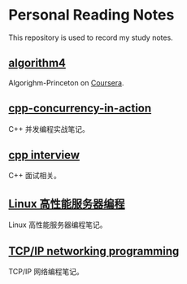 # Personal Reading Notes
This repository is used to record my study notes.

## [algorithm4](./algorithms4/)
Algorighm-Princeton on [Coursera](https://www.coursera.org/learn/algorithms-part1/).

## [cpp-concurrency-in-action](./cpp-concurrency-in-action/)
C++ 并发编程实战笔记。

## [cpp interview](./cpp-living-code/)
C++ 面试相关。

## [Linux 高性能服务器编程](./high-performance-server-programming-linux/)
Linux 高性能服务器编程笔记。

## [TCP/IP networking programming](./TCP-IP-networking-programming/)
TCP/IP 网络编程笔记。

